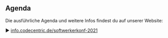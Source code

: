 ## Agenda

Die ausführliche Agenda und weitere Infos findest du auf unserer Website:

▶︎ [info.codecentric.de/softwerkerkonf-2021](https://info.codecentric.de/softwerkerkonf-2021)